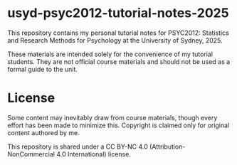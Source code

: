 # usyd-psyc2012-tutorial-notes-2025

This repository contains my personal tutorial notes for PSYC2012: Statistics and Research Methods for Psychology at the University of Sydney, 2025.

These materials are intended solely for the convenience of my tutorial students. They are not official course materials and should not be used as a formal guide to the unit.

# License

Some content may inevitably draw from course materials, though every effort has been made to minimize this. Copyright is claimed only for original content authored by me.

This repository is shared under a CC BY-NC 4.0 (Attribution-NonCommercial 4.0 International) license.
